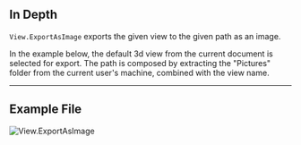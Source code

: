 ## In Depth
`View.ExportAsImage` exports the given view to the given path as an image.

In the example below, the default 3d view from the current document is selected for export. The path is composed by extracting the "Pictures" folder from the current user's machine, combined with the view name.

___
## Example File

![View.ExportAsImage](./Revit.Elements.Views.View.ExportAsImage_img.jpg)
